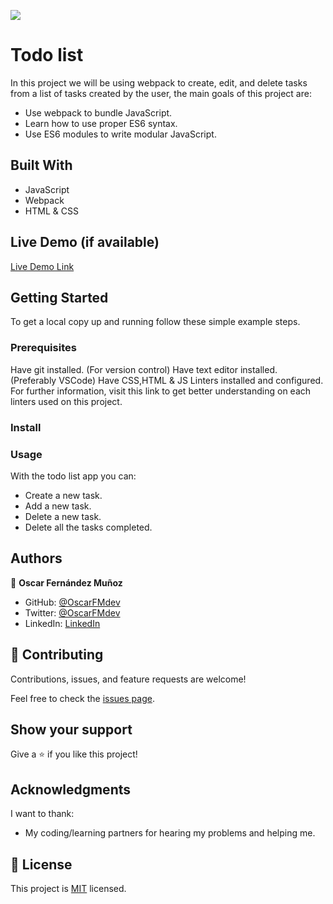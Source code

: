 ![](https://img.shields.io/badge/Microverse-blueviolet)

# Todo list

In this project we will be using webpack to create, edit, and delete tasks from a list of tasks created by the user, the main goals of this project are:

- Use webpack to bundle JavaScript.
- Learn how to use proper ES6 syntax.
- Use ES6 modules to write modular JavaScript.


## Built With

- JavaScript
- Webpack
- HTML & CSS

## Live Demo (if available)

[Live Demo Link](https://livedemo.com)


## Getting Started

To get a local copy up and running follow these simple example steps.

### Prerequisites
Have git installed. (For version control)
Have text editor installed. (Preferably VSCode)
Have CSS,HTML & JS Linters installed and configured. For further information, visit this link to get better understanding on each linters used on this project.

### Install
### Usage
With the todo list app you can:
- Create a new task.
- Add a new task.
- Delete a new task.
- Delete all the tasks completed.

## Authors

👤 **Oscar Fernández Muñoz**

- GitHub: [@OscarFMdev](https://github.com/OscarFMdev)
- Twitter: [@OscarFMdev](https://twitter.com/OscarFMdev)
- LinkedIn: [LinkedIn](https://linkedin.com/in/OscarFMdev)

## 🤝 Contributing

Contributions, issues, and feature requests are welcome!

Feel free to check the [issues page](../../issues/).

## Show your support

Give a ⭐️ if you like this project!

## Acknowledgments
I want to thank:
- My coding/learning partners for hearing my problems and helping me.

## 📝 License

This project is [MIT](./MIT.md) licensed.